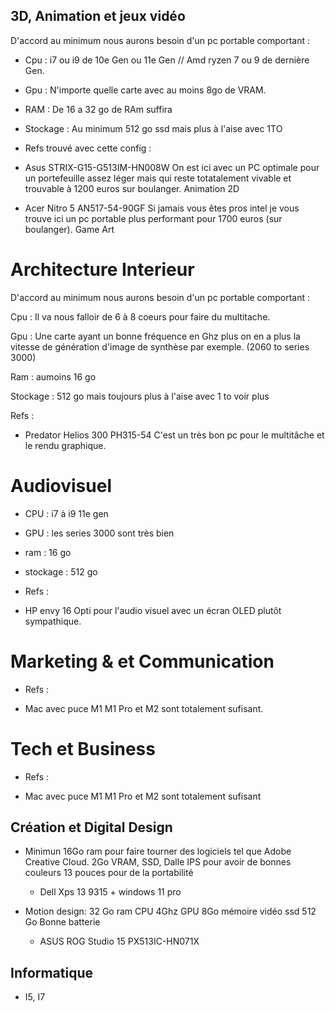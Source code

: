 ## 3D, Animation et jeux vidéo
D'accord au minimum nous aurons besoin d'un pc portable comportant :

- Cpu : i7 ou i9 de 10e Gen ou 11e Gen // Amd ryzen 7 ou 9 de dernière Gen.

- Gpu : N'importe quelle carte avec au moins 8go de VRAM.

- RAM : De 16 a 32 go de RAm suffira

- Stockage : Au minimum 512 go ssd mais plus à l'aise avec 1TO

- Refs trouvé avec cette config :

- Asus STRIX-G15-G513IM-HN008W On est ici avec un PC optimale pour un portefeuille assez léger mais qui reste totatalement vivable et trouvable à 1200 euros sur boulanger. Animation 2D

- Acer Nitro 5 AN517-54-90GF Si jamais vous êtes pros intel je vous trouve ici un pc portable plus performant pour 1700 euros (sur boulanger). Game Art 

# Architecture Interieur

D'accord au minimum nous aurons besoin d'un pc portable comportant : 

 Cpu : Il va nous falloir de 6 à 8 coeurs pour faire du multitache.

 Gpu : Une carte ayant un bonne fréquence en Ghz plus on en a plus la vitesse de génération d'image de synthèse par exemple. (2060 to series 3000) 

 Ram : aumoins 16 go

 Stockage : 512 go mais toujours plus à l'aise avec 1 to voir plus

 Refs :

 -  Predator Helios 300 PH315-54 C'est un très bon pc pour le multitâche et le rendu graphique.

 # Audiovisuel

 - CPU : i7 à i9 11e gen 

 - GPU : les series 3000 sont très bien

 - ram : 16 go 

 - stockage : 512 go

 - Refs :

 - HP envy 16 Opti pour l'audio visuel avec un écran OLED plutôt sympathique.

 # Marketing & et Communication
 
- Refs :

- Mac avec puce M1 M1 Pro et M2 sont totalement sufisant.

 # Tech et Business
 
- Refs :

- Mac avec puce M1 M1 Pro et M2 sont totalement sufisant


## Création et Digital Design

- Minimun 16Go ram pour faire tourner des logiciels tel que Adobe Creative Cloud.
2Go VRAM,
SSD,
Dalle IPS pour avoir de bonnes couleurs
13 pouces pour de la portabilité

  - Dell Xps 13 9315 + windows 11 pro

- Motion design: 32 Go ram
CPU 4Ghz
GPU 8Go mémoire vidéo
ssd 512 Go
Bonne batterie

  - ASUS ROG Studio 15 PX513IC-HN071X


## Informatique

- I5, I7